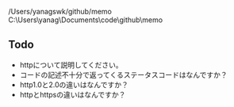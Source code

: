 /Users/yanagswk/github/memo  
C:\Users\yanag\Documents\code\github\memo


## Todo
- httpについて説明してください。
- コードの記述不十分で返ってくるステータスコードはなんですか？
- http1.0と2.0の違いはなんですか？
- httpとhttpsの違いはなんですか？